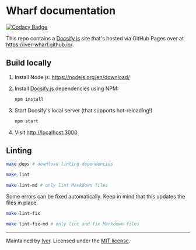 # Wharf documentation

[![Codacy Badge](https://app.codacy.com/project/badge/Grade/528712e18d2a4472bddf29aab4328923)](https://www.codacy.com/gh/iver-wharf/iver-wharf.github.io/dashboard?utm_source=github.com\&utm_medium=referral\&utm_content=iver-wharf/iver-wharf.github.io\&utm_campaign=Badge_Grade)

This repo contains a [Docsify.js](https://docsify.js.org/) site that's hosted
via GitHub Pages over at <https://iver-wharf.github.io/>.

## Build locally

1. Install Node.js: <https://nodejs.org/en/download/>

2. Install [Docsify.js](https://docsify.js.org/) dependencies using NPM:

   ```sh
   npm install
   ```

3. Start Docsify's local server (that supports hot-reloading!)

   ```sh
   npm start
   ```

4. Visit <http://localhost:3000>

## Linting

```sh
make deps # download linting dependencies

make lint

make lint-md # only lint Markdown files
```

Some errors can be fixed automatically. Keep in mind that this updates the
files in place.

```sh
make lint-fix

make lint-fix-md # only lint and fix Markdown files
```

---

Maintained by [Iver](https://www.iver.com/en).
Licensed under the [MIT license](./LICENSE).
